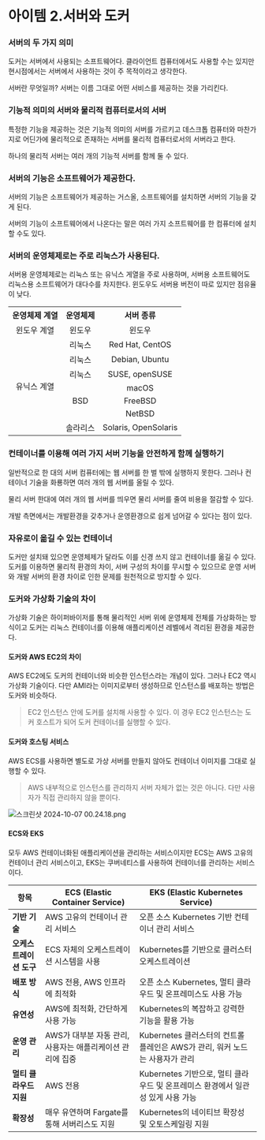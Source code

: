 아이템 2.서버와 도커
=========================
### 서버의 두 가지 의미
도커는 서버에서 사용되는 소프트웨어다. 클라이언트 컴퓨터에서도 사용할 수는 있지만 현시점에서는 서버에서 사용하는 것이 주 목적이라고 생각한다.

서버란 무엇일까? 서버는 이름 그대로 어떤 서비스를 제공하는 것을 가리킨다.

### 기능적 의미의 서버와 물리적 컴퓨터로서의 서버
특정한 기능을 제공하는 것은 기능적 의미의 서버를 가르키고 데스크톱 컴퓨터와 마찬가지로 어딘가에 물리적으로 존재하는 서버를 물리적 컴퓨터로서의 서버라고 한다.

하나의 물리적 서버는 여러 개의 기능적 서버를 함께 둘 수 있다.

### 서버의 기능은 소프트웨어가 제공한다.
서버의 기능은 소프트웨어가 제공하는 거스올, 소프트웨어를 설치하면 서버의 기능을 갖게 된다.

서버의 기능이 소프트웨어에서 나온다는 말은 여러 가지 소프트웨어를 한 컴퓨터에 설치할 수도 있다.

### 서버의 운영체제로는 주로 리눅스가 사용된다.
서버용 운영체제로는 리눅스 또는 유닉스 게열을 주로 사용하며, 서버용 소프트웨어도 리눅스용 소프트웨어가 대다수를 차지한다.
윈도우도 서버용 버전이 따로 있지만 점유율이 낮다.

<table>
  <tr>
    <th style="text-align:center">운영체제 계열</th>
    <th style="text-align:center">운영체제</th>
    <th style="text-align:center">서버 종류</th>
  </tr>
  <tr>
    <td style="text-align:center">윈도우 계열</td>
    <td style="text-align:center">윈도우</td>
    <td style="text-align:center">윈도우</td>
  </tr>
  <tr>
    <td rowspan="7" style="text-align:center">유닉스 계열</td>
    <td style="text-align:center">리눅스</td>
    <td style="text-align:center">Red Hat, CentOS</td>
  </tr>
  <tr>
    <td style="text-align:center">리눅스</td>
    <td style="text-align:center">Debian, Ubuntu</td>
  </tr>
  <tr>
    <td style="text-align:center">리눅스</td>
    <td style="text-align:center">SUSE, openSUSE</td>
  </tr>
  <tr>
    <td rowspan="3" style="text-align:center">BSD</td>
    <td style="text-align:center">macOS</td>
  </tr>
  <tr>
    <td style="text-align:center">FreeBSD</td>
  </tr>
  <tr>
    <td style="text-align:center">NetBSD</td>
  </tr>
  <tr>
    <td style="text-align:center">솔라리스</td>
    <td style="text-align:center">Solaris, OpenSolaris</td>
  </tr>
</table>

### 컨테이너를 이용해 여러 가지 서버 기능을 안전하게 함께 실행하기
일반적으로 한 대의 서버 컴퓨터에는  웹 서버를 한 벌 밖에 실행하지 못한다. 그러나 컨테이너 기술을 화룡하면 여러 개의 웹 서버를 올릴 수 있다.

물리 서버 한대에 여러 개의 웹 서버를 띄우면 물리 서버를 줄여 비용을 절감할 수 있다.

개발 측면에서는 개발환경을 갖추거나 운영환경으로 쉽게 넘어갈 수 있다는 점이 있다.

### 자유로이 옮길 수 있는 컨테이너
도커만 설치돼 있으면 운영체제가 달라도 이를 신경 쓰지 않고 컨테이너를 옮길 수 있다.
도커를 이용하면 물리적 환경의 차이, 서버 구성의 차이를 무시할 수 있으므로 운영 서버와 개발 서버의 환경 차이로 인한 문제를 원천적으로 방지할 수 있다.

### 도커와 가상화 기술의 차이
가상화 기술은 하이퍼바이저를 통해 물리적인 서버 위에 운영체제 전체를 가상화하는 방식이고 도커는 리눅스 컨테이너를 이용해 애플리케이션 레벨에서 격리된 환경을 제공한다.

#### 도커와 AWS EC2의 차이
AWS EC2에도 도커의 컨테이너와 비슷한 인스턴스라는 개념이 있다. 그러나 EC2 역시 가상화 기술이다. 다만 AMI라는 이미지로부터 생성하므로 인스턴스를 배포하는 방법은 도커와 비슷하다.

> EC2 인스턴스 안에 도커를 설치해 사용할 수 있다. 이 경우 EC2 인스턴스는 도커 호스트가 되어 도커 컨테이너를 실행할 수 있다.

#### 도커와 호스팅 서비스
AWS ECS를 사용하면 별도로 가상 서버를 만들지 않아도 컨테이너 이미지를 그대로 실행할 수 있다.

> AWS 내부적으로 인스턴스를 관리하지 서버 자체가 없는 것은 아니다. 다만 사용자가 직접 관리하지 않을 뿐이다.
 
![스크린샷 2024-10-07 00.24.18.png](..%2F..%2F..%2F..%2F..%2F..%2F..%2F..%2Fvar%2Ffolders%2Fj1%2F5ql_ff2s5bqcsc32szpjt41m0000gn%2FT%2FTemporaryItems%2FNSIRD_screencaptureui_KONyvT%2F%EC%8A%A4%ED%81%AC%EB%A6%B0%EC%83%B7%202024-10-07%2000.24.18.png)

#### ECS와 EKS
모두 AWS 컨테이너화된 애플리케이션을 관리하는 서비스이지만 ECS는 AWS 고유의 컨테이너 관리 서비스이고, EKS는 쿠버네티스를 사용하여 컨테이너를 관리하는 서비스이다.

| **항목**           | **ECS (Elastic Container Service)**                 | **EKS (Elastic Kubernetes Service)**                |
|--------------------|----------------------------------------------------|----------------------------------------------------|
| **기반 기술**      | AWS 고유의 컨테이너 관리 서비스                        | 오픈 소스 Kubernetes 기반 컨테이너 관리 서비스       |
| **오케스트레이션 도구** | ECS 자체의 오케스트레이션 시스템을 사용                   | Kubernetes를 기반으로 클러스터 오케스트레이션      |
| **배포 방식**      | AWS 전용, AWS 인프라에 최적화                         | 오픈 소스 Kubernetes, 멀티 클라우드 및 온프레미스도 사용 가능 |
| **유연성**         | AWS에 최적화, 간단하게 사용 가능                      | Kubernetes의 복잡하고 강력한 기능을 활용 가능       |
| **운영 관리**      | AWS가 대부분 자동 관리, 사용자는 애플리케이션 관리에 집중   | Kubernetes 클러스터의 컨트롤 플레인은 AWS가 관리, 워커 노드는 사용자가 관리 |
| **멀티 클라우드 지원** | AWS 전용                                             | Kubernetes 기반으로, 멀티 클라우드 및 온프레미스 환경에서 일관성 있게 사용 가능 |
| **확장성**         | 매우 유연하며 Fargate를 통해 서버리스도 지원             | Kubernetes의 네이티브 확장성 및 오토스케일링 지원   |


